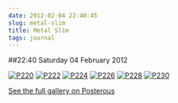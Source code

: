 ```yaml
---
date: 2012-02-04 22:40:45
slug: metal-slim
title: Metal Slim
tags: journal
---
```


##22:40 Saturday 04 February 2012

[![P220](http://getfile0.posterous.com/getfile/files.posterous.com/thunderrabbit/lsIfDtanwDdwexEiscbygJcqfCEagxFClqHFstnfbwIBIuhhuGomaHeuIhzh/p220.jpg.scaled500.jpg)](http://getfile2.posterous.com/getfile/files.posterous.com/thunderrabbit/lsIfDtanwDdwexEiscbygJcqfCEagxFClqHFstnfbwIBIuhhuGomaHeuIhzh/p220.jpg.scaled1000.jpg) [![P222](http://getfile6.posterous.com/getfile/files.posterous.com/thunderrabbit/HwgzgrkaFkoCIoFfpohiAfFyylhDzAbhHJjEzeswJawHppnedGhInfapfFqD/p222.jpg.scaled500.jpg)](http://getfile4.posterous.com/getfile/files.posterous.com/thunderrabbit/HwgzgrkaFkoCIoFfpohiAfFyylhDzAbhHJjEzeswJawHppnedGhInfapfFqD/p222.jpg.scaled1000.jpg) [![P224](http://getfile2.posterous.com/getfile/files.posterous.com/thunderrabbit/kJatGdsDqxqyfyvspzAAsGhAddAlCCeetftbjGyelxAHvlGucpesupvkslcc/p224.jpg.scaled500.jpg)](http://getfile0.posterous.com/getfile/files.posterous.com/thunderrabbit/kJatGdsDqxqyfyvspzAAsGhAddAlCCeetftbjGyelxAHvlGucpesupvkslcc/p224.jpg.scaled1000.jpg) [![P226](http://getfile8.posterous.com/getfile/files.posterous.com/thunderrabbit/bAbphfxkyejbrzkpoglIcubiCGCnqkHubDgcHGHBGfvBknzbhiaGGcxrnchg/p226.jpg.scaled500.jpg)](http://getfile1.posterous.com/getfile/files.posterous.com/thunderrabbit/bAbphfxkyejbrzkpoglIcubiCGCnqkHubDgcHGHBGfvBknzbhiaGGcxrnchg/p226.jpg.scaled1000.jpg) [![P228](http://getfile9.posterous.com/getfile/files.posterous.com/thunderrabbit/qkkBAsHrwyxzzBibEnGnnzmCbnedybeqgiCbquFbIBmdcHaCArgyvysbxzAz/p228.jpg.scaled500.jpg)](http://getfile4.posterous.com/getfile/files.posterous.com/thunderrabbit/qkkBAsHrwyxzzBibEnGnnzmCbnedybeqgiCbquFbIBmdcHaCArgyvysbxzAz/p228.jpg.scaled1000.jpg) [![P230](http://getfile3.posterous.com/getfile/files.posterous.com/thunderrabbit/rreEqhsafaEzJdiFJHIpkCszCmzhqrjDuAyrBajofIyrqpCtnlGjxjbpCEup/p230.jpg.scaled500.jpg)](http://getfile7.posterous.com/getfile/files.posterous.com/thunderrabbit/rreEqhsafaEzJdiFJHIpkCszCmzhqrjDuAyrBajofIyrqpCtnlGjxjbpCEup/p230.jpg.scaled1000.jpg)

[See the full gallery on Posterous](http://stream.robnugen.com/metal-slim)
